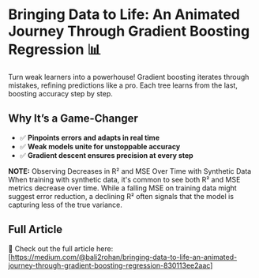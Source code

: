 # Bringing Data to Life: An Animated Journey Through Gradient Boosting Regression 📊

Turn weak learners into a powerhouse! Gradient boosting iterates through mistakes, refining predictions like a pro. Each tree learns from the last, boosting accuracy step by step.

## Why It’s a Game-Changer

- ✅ **Pinpoints errors and adapts in real time**
- ✅ **Weak models unite for unstoppable accuracy**
- ✅ **Gradient descent ensures precision at every step**

**NOTE:** Observing Decreases in R² and MSE Over Time with Synthetic Data  
When training with synthetic data, it's common to see both R² and MSE metrics decrease over time. While a falling MSE on training data might suggest error reduction, a declining R² often signals that the model is capturing less of the true variance.

## Full Article

🔗 Check out the full article here: [https://medium.com/@bali2rohan/bringing-data-to-life-an-animated-journey-through-gradient-boosting-regression-830113ee2aac]
